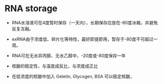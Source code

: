 # RNA storage

* RNA水溶液可在4度暂时保存（一天内），长期保存应放在-80度冰箱，并避免反复冻融。

* exRNA由于浓度低、碎片化等特性，最好即提即用，暂存于-80度不可超过一周。

* RNA可在无水异丙醇、无水乙醇中，-20度或-80度保存一年

* 核酸的稳定性，与温度成反比，与浓度成正比

* 在低浓度的核酸中加入 Geletin, Glycogen, BSA 可以稳定核酸，
